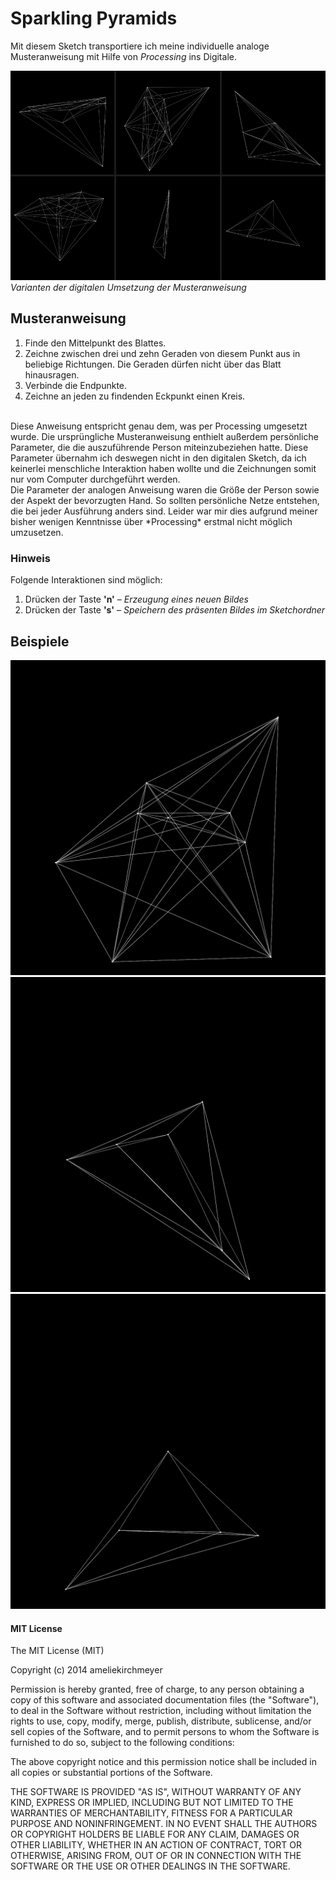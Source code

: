 # Sparkling Pyramids
Mit diesem Sketch transportiere ich meine individuelle analoge Musteranweisung mit Hilfe von *Processing* ins Digitale.

![screenshots](src/screen.png)<br>
*Varianten der digitalen Umsetzung der Musteranweisung*

## Musteranweisung

1. Finde den Mittelpunkt des Blattes.
2. Zeichne zwischen drei und zehn Geraden von diesem Punkt aus in beliebige Richtungen. Die Geraden dürfen nicht über das Blatt hinausragen.
3. Verbinde die Endpunkte.
4. Zeichne an jeden zu findenden Eckpunkt einen Kreis.

<br>
Diese Anweisung entspricht genau dem, was per Processing umgesetzt wurde. Die ursprüngliche Musteranweisung enthielt außerdem persönliche Parameter, die die auszuführende Person miteinzubeziehen hatte. Diese Parameter übernahm ich deswegen nicht in den digitalen Sketch, da ich keinerlei menschliche Interaktion haben wollte und die Zeichnungen somit nur vom Computer durchgeführt werden.

<br>
Die Parameter der analogen Anweisung waren die Größe der Person sowie der Aspekt der bevorzugten Hand. So sollten persönliche Netze entstehen, die bei jeder Ausführung anders sind. Leider war mir dies aufgrund meiner bisher wenigen Kenntnisse über *Processing* erstmal nicht möglich umzusetzen.

### Hinweis

Folgende Interaktionen sind möglich:
1. Drücken der Taste **'n'** – *Erzeugung eines neuen Bildes*
2. Drücken der Taste **'s'** – *Speichern des präsenten Bildes im Sketchordner*

## Beispiele

![example1](src/example1.png)<br>
![example2](src/example2.png)<br>
![example3](src/example3.png)<br>

#### MIT License

The MIT License (MIT)

Copyright (c) 2014 ameliekirchmeyer

Permission is hereby granted, free of charge, to any person obtaining a copy
of this software and associated documentation files (the "Software"), to deal
in the Software without restriction, including without limitation the rights
to use, copy, modify, merge, publish, distribute, sublicense, and/or sell
copies of the Software, and to permit persons to whom the Software is
furnished to do so, subject to the following conditions:

The above copyright notice and this permission notice shall be included in all
copies or substantial portions of the Software.

THE SOFTWARE IS PROVIDED "AS IS", WITHOUT WARRANTY OF ANY KIND, EXPRESS OR
IMPLIED, INCLUDING BUT NOT LIMITED TO THE WARRANTIES OF MERCHANTABILITY,
FITNESS FOR A PARTICULAR PURPOSE AND NONINFRINGEMENT. IN NO EVENT SHALL THE
AUTHORS OR COPYRIGHT HOLDERS BE LIABLE FOR ANY CLAIM, DAMAGES OR OTHER
LIABILITY, WHETHER IN AN ACTION OF CONTRACT, TORT OR OTHERWISE, ARISING FROM,
OUT OF OR IN CONNECTION WITH THE SOFTWARE OR THE USE OR OTHER DEALINGS IN THE
SOFTWARE.